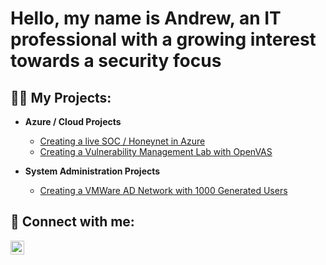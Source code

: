 <h1>Hello, my name is Andrew, an IT professional with a growing interest towards a security focus

<h2>👨‍💻 My Projects:</h2>

- <b>Azure / Cloud Projects</b>
  - [Creating a live SOC / Honeynet in Azure](https://github.com/andrewkim0129/Azure-Project)
  - [Creating a Vulnerability Management Lab with OpenVAS](https://github.com/andrewkim0129/Azure-OpenVAS)
    
- <b>System Administration Projects</b>
  - [Creating a VMWare AD Network with 1000 Generated Users](https://github.com/andrewkim0129/VirtualBox-ADDS-Project)


<h2> 🤳 Connect with me:</h2>

[<img align="left" alt="JoshMadakor | LinkedIn" width="22px" src="https://cdn.jsdelivr.net/npm/simple-icons@v3/icons/linkedin.svg" />][linkedin]


[linkedin]: https://www.linkedin.com/in/akim0129/

